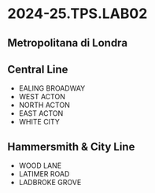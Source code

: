 # 2024-25.TPS.LAB02
## Metropolitana di Londra
## Central Line
- EALING BROADWAY
- WEST ACTON
- NORTH ACTON
- EAST ACTON
- WHITE CITY
## Hammersmith & City Line
- WOOD LANE
- LATIMER ROAD
- LADBROKE GROVE